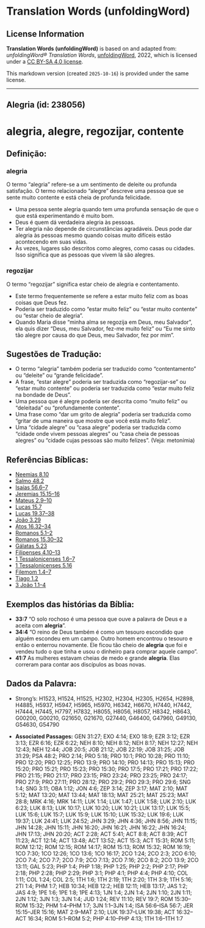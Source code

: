 # Translation Words (unfoldingWord)

## License Information

**Translation Words (unfoldingWord)** is based on and adapted from: _unfoldingWord® Translation Words_, [unfoldingWord](https://unfoldingword.org/utw), 2022, which is licensed under a [CC BY-SA 4.0 license](https://creativecommons.org/licenses/by-sa/4.0/legalcode.en).

This markdown version (created `2025-10-16`) is provided under the same license.



--------------------------------

## Alegria (id: 238056)

alegria, alegre, regozijar, contente
====================================

Definição:
----------

### alegria

O termo “alegria” refere\-se a um sentimento de deleite ou profunda satisfação. O termo relacionado “alegre” descreve uma pessoa que se sente muito contente e está cheia de profunda felicidade.

* Uma pessoa sente alegria quando tem uma profunda sensação de que o que está experimentando é muito bom.
* Deus é quem dá verdadeira alegria às pessoas.
* Ter alegria não depende de circunstâncias agradáveis. Deus pode dar alegria às pessoas mesmo quando coisas muito difíceis estão acontecendo em suas vidas.
* Às vezes, lugares são descritos como alegres, como casas ou cidades. Isso significa que as pessoas que vivem lá são alegres.

### regozijar

O termo “regozijar” significa estar cheio de alegria e contentamento.

* Este termo frequentemente se refere a estar muito feliz com as boas coisas que Deus fez.
* Poderia ser traduzido como “estar muito feliz” ou “estar muito contente” ou “estar cheio de alegria”.
* Quando Maria disse “minha alma se regozija em Deus, meu Salvador”, ela quis dizer “Deus, meu Salvador, fez\-me muito feliz” ou “Eu me sinto tão alegre por causa do que Deus, meu Salvador, fez por mim”.

Sugestões de Tradução:
----------------------

* O termo “alegria” também poderia ser traduzido como “contentamento” ou “deleite” ou “grande felicidade”.
* A frase, “estar alegre” poderia ser traduzida como “regozijar\-se” ou “estar muito contente” ou poderia ser traduzida como “estar muito feliz na bondade de Deus”.
* Uma pessoa que é alegre poderia ser descrita como “muito feliz” ou “deleitada” ou “profundamente contente”.
* Uma frase como “dar um grito de alegria” poderia ser traduzida como “gritar de uma maneira que mostre que você está muito feliz”.
* Uma “cidade alegre” ou “casa alegre” poderia ser traduzida como “cidade onde vivem pessoas alegres” ou “casa cheia de pessoas alegres” ou “cidade cujas pessoas são muito felizes”. (Veja: metonímia)

Referências Bíblicas:
---------------------

* [Neemias 8\.10](https://ref.ly/Neh8:10)
* [Salmo 48\.2](https://ref.ly/Ps48:2)
* [Isaías 56\.6–7](https://ref.ly/Isa56:6-Isa56:7)
* [Jeremias 15\.15–16](https://ref.ly/Jer15:15-Jer15:16)
* [Mateus 2\.9–10](https://ref.ly/Matt2:9-Matt2:10)
* [Lucas 15\.7](https://ref.ly/Luke15:7)
* [Lucas 19\.37–38](https://ref.ly/Luke19:37-Luke19:38)
* [João 3\.29](https://ref.ly/John3:29)
* [Atos 16\.32–34](https://ref.ly/Acts16:32-Acts16:34)
* [Romanos 5\.1–2](https://ref.ly/Rom5:1-Rom5:2)
* [Romanos 15\.30–32](https://ref.ly/Rom15:30-Rom15:32)
* [Gálatas 5\.23](https://ref.ly/Gal5:23)
* [Filipenses 4\.10–13](https://ref.ly/Phil4:10-Phil4:13)
* [1 Tessalonicenses 1\.6–7](https://ref.ly/1Thess1:6-1Thess1:7)
* [1 Tessalonicenses 5\.16](https://ref.ly/1Thess5:16)
* [Filemom 1\.4–7](https://ref.ly/Phlm1:4-Phlm1:7)
* [Tiago 1\.2](https://ref.ly/Jas1:2)
* [3 João 1\.1–4](https://ref.ly/3John1:1-3John1:4)

Exemplos das histórias da Bíblia:
---------------------------------

* **33:7** “O solo rochoso é uma pessoa que ouve a palavra de Deus e a aceita com **alegria**”.
* **34:4** “O reino de Deus também é como um tesouro escondido que alguém escondeu em um campo. Outro homem encontrou o tesouro e então o enterrou novamente. Ele ficou tão cheio de **alegria** que foi e vendeu tudo o que tinha e usou o dinheiro para comprar aquele campo”.
* **41:7** As mulheres estavam cheias de medo e grande **alegria**. Elas correram para contar aos discípulos as boas novas.

Dados da Palavra:
-----------------

* Strong’s: H1523, H1524, H1525, H2302, H2304, H2305, H2654, H2898, H4885, H5937, H5947, H5965, H5970, H6342, H6670, H7440, H7442, H7444, H7445, H7797, H7832, H8055, H8056, H8057, H8342, H8643, G00200, G00210, G21650, G21670, G27440, G46400, G47960, G49130, G54630, G54790

* **Associated Passages:** GEN 31:27; EXO 4:14; EXO 18:9; EZR 3:12; EZR 3:13; EZR 6:16; EZR 6:22; NEH 8:10; NEH 8:12; NEH 8:17; NEH 12:27; NEH 12:43; NEH 12:44; JOB 20:5; JOB 21:12; JOB 22:19; JOB 31:25; JOB 31:29; PSA 48:2; PRO 2:14; PRO 5:18; PRO 10:1; PRO 10:28; PRO 11:10; PRO 12:20; PRO 12:25; PRO 13:9; PRO 14:10; PRO 14:13; PRO 15:13; PRO 15:20; PRO 15:21; PRO 15:23; PRO 15:30; PRO 17:5; PRO 17:21; PRO 17:22; PRO 21:15; PRO 21:17; PRO 23:15; PRO 23:24; PRO 23:25; PRO 24:17; PRO 27:9; PRO 27:11; PRO 28:12; PRO 29:2; PRO 29:3; PRO 29:6; SNG 1:4; SNG 3:11; OBA 1:12; JON 4:6; ZEP 3:14; ZEP 3:17; MAT 2:10; MAT 5:12; MAT 13:20; MAT 13:44; MAT 18:13; MAT 25:21; MAT 25:23; MAT 28:8; MRK 4:16; MRK 14:11; LUK 1:14; LUK 1:47; LUK 1:58; LUK 2:10; LUK 6:23; LUK 8:13; LUK 10:17; LUK 10:20; LUK 10:21; LUK 13:17; LUK 15:5; LUK 15:6; LUK 15:7; LUK 15:9; LUK 15:10; LUK 15:32; LUK 19:6; LUK 19:37; LUK 24:41; LUK 24:52; JHN 3:29; JHN 4:36; JHN 8:56; JHN 11:15; JHN 14:28; JHN 15:11; JHN 16:20; JHN 16:21; JHN 16:22; JHN 16:24; JHN 17:13; JHN 20:20; ACT 2:28; ACT 5:41; ACT 8:8; ACT 8:39; ACT 11:23; ACT 12:14; ACT 13:48; ACT 13:52; ACT 15:3; ACT 15:31; ROM 5:11; ROM 12:12; ROM 12:15; ROM 14:17; ROM 15:13; ROM 15:32; ROM 16:19; 1CO 7:30; 1CO 12:26; 1CO 13:6; 1CO 16:17; 2CO 1:24; 2CO 2:3; 2CO 6:10; 2CO 7:4; 2CO 7:7; 2CO 7:9; 2CO 7:13; 2CO 7:16; 2CO 8:2; 2CO 13:9; 2CO 13:11; GAL 5:23; PHP 1:4; PHP 1:18; PHP 1:25; PHP 2:2; PHP 2:17; PHP 2:18; PHP 2:28; PHP 2:29; PHP 3:1; PHP 4:1; PHP 4:4; PHP 4:10; COL 1:11; COL 1:24; COL 2:5; 1TH 1:6; 1TH 2:19; 1TH 2:20; 1TH 3:9; 1TH 5:16; 2TI 1:4; PHM 1:7; HEB 10:34; HEB 12:2; HEB 12:11; HEB 13:17; JAS 1:2; JAS 4:9; 1PE 1:6; 1PE 1:8; 1PE 4:13; 1JN 1:4; 2JN 1:4; 2JN 1:10; 2JN 1:11; 2JN 1:12; 3JN 1:3; 3JN 1:4; JUD 1:24; REV 11:10; REV 19:7; ROM 15:30–ROM 15:32; PHM 1:4–PHM 1:7; 3JN 1:1–3JN 1:4; ISA 56:6–ISA 56:7; JER 15:15–JER 15:16; MAT 2:9–MAT 2:10; LUK 19:37–LUK 19:38; ACT 16:32–ACT 16:34; ROM 5:1–ROM 5:2; PHP 4:10–PHP 4:13; 1TH 1:6–1TH 1:7

